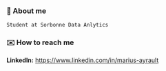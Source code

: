 ### 🌱 About me
    Student at Sorbonne Data Anlytics 

### ✉️ How to reach me
**LinkedIn:** https://www.linkedin.com/in/marius-ayrault




